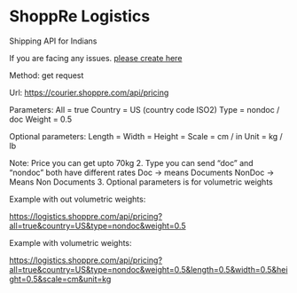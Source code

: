 # ShoppRe Logistics
Shipping API for Indians

If you are facing any issues. [please create here](https://github.com/shoppre/logistics/issues)


Method:  get request

Url: https://courier.shoppre.com/api/pricing

Parameters: 
All = true
Country = US (country code ISO2) 
Type = nondoc / doc
Weight = 0.5 

Optional parameters:
Length = 
Width =
Height =
Scale =  cm / in
Unit = kg / lb

Note: 
Price you can get upto 70kg
    2. Type you can send “doc” and “nondoc” both have different rates
	Doc    -> means Documents
	NonDoc -> Means Non Documents
    3. Optional parameters is for volumetric weights
	

Example with out volumetric weights:

https://logistics.shoppre.com/api/pricing?all=true&country=US&type=nondoc&weight=0.5


Example with volumetric weights:

https://logistics.shoppre.com/api/pricing?all=true&country=US&type=nondoc&weight=0.5&length=0.5&width=0.5&height=0.5&scale=cm&unit=kg


